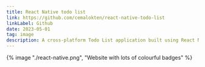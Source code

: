 ```yaml
---
title: React Native todo list
link: https://github.com/cemalokten/react-native-todo-list
linkLabel: Github
date: 2023-05-01
tag: image
description: A cross-platform Todo List application built using React Native and the Metro bundler.
---
```

{% image "./react-native.png", "Website with lots of colourful badges" %}
